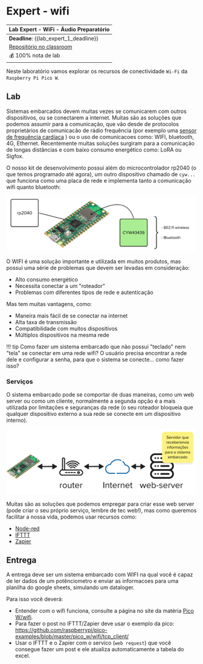 # Expert - wifi

| Lab Expert - WiFi - Áudio Preparatório                          |
|----------------------------------------------------------------|
| **Deadline**: {{lab_expert_1_deadline}}                |
| [Repositório no classroom]({{lab_expert_1_classroom}}) |
| 💰 100% nota de lab                                            |

Neste laboratório vamos explorar os recursos de conectividade `Wi-Fi` da `Raspberry Pi Pico W`. 

## Lab

Sistemas embarcados devem muitas vezes se comunicarem com outros dispositivos, ou se conectarem a internet. Muitas são as soluções que podemos assumir para a comunicação, que vão desde de protocolos proprietários de comunicacão de rádio frequência (por exemplo uma [sensor de frequência cardíaca](https://www.polar.com/br/sensores/sensor-de-frequencia-cardiaca/h9) ) ou o uso de comunicacoes como: WIFI, bluetooth, 4G, Ethernet. Recentemente muitas soluções surgiram para a comunicação de longas distâncias e com baixo consumo energético como: LoRA ou Sigfox.

O nosso kit de desenvolvimento possui além do microcontrolador rp2040 (o que temos programado até agora), um outro dispositivo chamado de `cyw...` que funciona como uma placa de rede e implementa tanto a comunicação wifi quanto bluetooth:

![](imgs-com/pico-cyw.png)

O WIFI é uma solução importante e utilizada em muitos produtos, mas possui uma série de problemas que devem ser levadas em consideração:

- Alto consumo energético
- Necessita conectar a um "roteador"
- Problemas com diferentes tipos de rede e autenticação

Mas tem muitas vantagens, como:

- Maneira mais fácil de se conectar na internet
- Alta taxa de transmissão
- Compatibilidade com muitos dispositivos
- Múltiplos dispositivos na mesma rede

!!! tip
    Como fazer um sistema embarcado que não possui "teclado" nem "tela" se conectar em uma rede wifi? O usuário precisa encontrar a rede dele e configurar a senha, para que o sistema se conecte... como fazer isso?

### Serviços

O sistema embarcado pode se comportar de duas maneiras, como um web server ou como um cliente, normalmente a segunda opção é a mais utilizada por limitações e seguranças da rede (o seu roteador bloqueia que qualquer dispositivo externo a sua rede se conecte em um dispositivo interno).  

![](imgs-com/server.png)

Muitas são as soluções que podemos empregar para criar esse web server (pode criar o seu próprio serviço, lembre de tec web!), mas como queremos facilitar a nossa vida, podemos usar recursos como:

- [Node-red](https://nodered.org/)
- [IFTTT](https://ifttt.com/explore)
- [Zapier](https://zapier.com/)

## Entrega

A entrega deve ser um sistema embarcado com WIFI na qual você é capaz de ler dados de um potênciometro e enviar as informacoes para uma planilha do google sheets, simulando um dataloger.

Para isso você deverá:

- Entender com o wifi funciona, consulte a página no site da matéria [Pico W/wifi](/site/pico/pico-wifi).
- Para fazer o post no IFTTT/Zapier deve usar o exemplo da pico: https://github.com/raspberrypi/pico-examples/blob/master/pico_w/wifi/tcp_client/
- Usar o IFTTT e o Zapier com o servico (`web request`) que você consegue fazer um post e ele atualiza automaticamente a tabela do excel.
